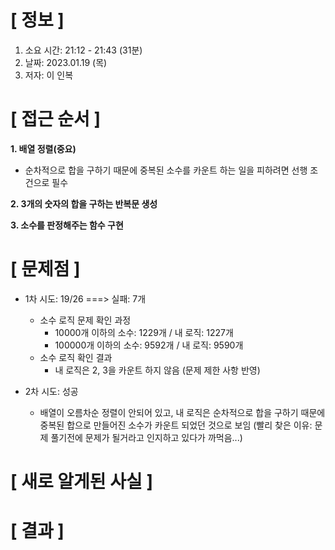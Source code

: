 # **[ 정보 ]**
1. 소요 시간: 21:12 - 21:43 (31분) 
2. 날짜: 2023.01.19 (목)
3. 저자: 이 인복

# **[ 접근 순서 ]**
**1. 배열 정렬(중요)**
- 순차적으로 합을 구하기 때문에 중복된 소수를 카운트 하는 일을 피하려면 선행 조건으로 필수

**2. 3개의 숫자의 합을 구하는 반복문 생성**

**3. 소수를 판정해주는 함수 구현**

# **[ 문제점 ]**
- 1차 시도: 19/26 ===> 실패: 7개
    - 소수 로직 문제 확인 과정
        - 10000개 이하의 소수: 1229개 / 내 로직: 1227개
        - 100000개 이하의 소수: 9592개 / 내 로직: 9590개
    - 소수 로직 확인 결과
        - 내 로직은 2, 3을 카운트 하지 않음 (문제 제한 사항 반영)

- 2차 시도: 성공
    - 배열이 오름차순 정렬이 안되어 있고, 내 로직은 순차적으로 합을 구하기 때문에 중복된 합으로 만들어진 소수가 카운트 되었던 것으로 보임
      (빨리 찾은 이유: 문제 풀기전에 문제가 될거라고 인지하고 있다가 까먹음...)
# **[ 새로 알게된 사실 ]**

# **[ 결과 ]**



         
